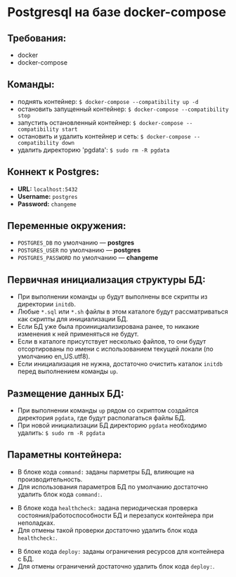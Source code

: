 # Postgresql на базе docker-compose

## Требования:

- docker
- docker-compose

## Команды:

- поднять контейнер: `$ docker-compose --compatibility up -d`
- остановить запущенный контейнер: `$ docker-compose --compatibility stop`
- запустить остановленный контейнер: `$ docker-compose --compatibility start`
- остановить и удалить контейнер и сеть: `$ docker-compose --compatibility down`
- удалить директорию 'pgdata': `$ sudo rm -R pgdata`

## Коннект к Postgres:

- **URL:** `localhost:5432`
- **Username:** `postgres`
- **Password:** `changeme`

## Переменные окружения:

- `POSTGRES_DB` по умолчанию — **postgres**
- `POSTGRES_USER` по умолчанию — **postgres**
- `POSTGRES_PASSWORD` по умолчанию — **changeme**

## Первичная инициализация структуры БД:

- При выполнении команды `up` будут выполнены все скрипты из директории `initdb`.
- Любые `*.sql` или `*.sh` файлы в этом каталоге будут рассматриваться как скрипты для инициализации БД.
- Если БД уже была проинициализирована ранее, то никакие изменения к ней применяться не будут.
- Если в каталоге присутствует несколько файлов, то они будут отсортированы по имени с использованием текущей локали (по умолчанию en_US.utf8).
- Если инициализация не нужна, достаточно очистить каталок `initdb` перед выполнением команды `up`.

## Размещение данных БД:

- При выполнении команды `up` рядом со скриптом создайтся директория `pgdata`, где будут располагаться файлы БД.
- При новой инициализации БД директорию `pgdata` необходимо удалить: `$ sudo rm -R pgdata`

## Параметны контейнера:

- В блоке кода `command:` заданы парметры БД, влияющие на производительность.
- Для использования параметров БД по умолчанию достаточно удалить блок кода `command:`.

<!-- -->

- В блоке кода `healthcheck:` задана периодическая проверка состояния/работоспособности БД и перезапуск контейнера при неполадках.
- Для отмены такой проверки достаточно удалить блок кода `healthcheck:`.

<!-- -->

- В блоке кода `deploy:` заданы ограничения ресурсов для контейнера с БД.
- Для отмены ограничений достаточно удалить блок кода `deploy:`.
